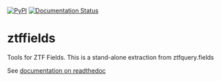 [![PyPI](https://img.shields.io/pypi/v/ztffields.svg?style=flat-square)](https://pypi.python.org/pypi/ztffields)
[![Documentation Status](https://readthedocs.org/projects/ztffields/badge/?version=latest)](https://ztffields.readthedocs.io/en/latest/?badge=latest)

# ztffields
Tools for ZTF Fields. This is a stand-alone extraction from ztfquery.fields

See [documentation on readthedoc](https://ztffields.readthedocs.io/en/latest/)
